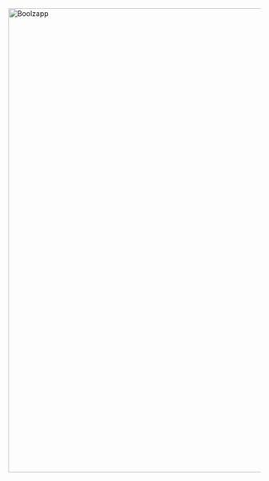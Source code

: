 <img width="928" alt="Boolzapp" src="https://github.com/EmanueleManno/Boolzapp/assets/128712265/c0ba7560-7e3f-40ff-9fba-eb9f172594e9">
